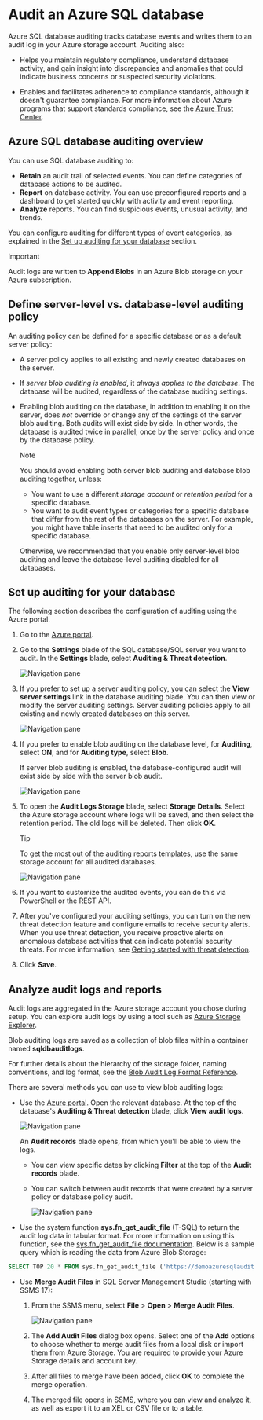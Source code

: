# Audit an Azure SQL database
Azure SQL database auditing tracks database events and writes them to an audit log in your Azure storage account. Auditing also:

* Helps you maintain regulatory compliance, understand database activity, and gain insight into discrepancies and anomalies that could indicate business concerns or suspected security violations.

* Enables and facilitates adherence to compliance standards, although it doesn't guarantee compliance. For more information about Azure programs that support standards compliance, see the [Azure Trust Center](https://azure.microsoft.com/support/trust-center/compliance/).


## <a id="subheading-1"></a>Azure SQL database auditing overview
You can use SQL database auditing to:


* **Retain** an audit trail of selected events. You can define categories of database actions to be audited.
* **Report** on database activity. You can use preconfigured reports and a dashboard to get started quickly with activity and event reporting.
* **Analyze** reports. You can find suspicious events, unusual activity, and trends.

You can configure auditing for different types of event categories, as explained in the [Set up auditing for your database](#subheading-2) section.

> [!IMPORTANT]
> Audit logs are written to **Append Blobs** in an Azure Blob storage on your Azure subscription. 

## <a id="subheading-8"></a>Define server-level vs. database-level auditing policy

An auditing policy can be defined for a specific database or as a default server policy:

* A server policy applies to all existing and newly created databases on the server.

* If *server blob auditing is enabled*, it *always applies to the database*. The database will be audited, regardless of the database auditing settings.

* Enabling blob auditing on the database, in addition to enabling it on the server, does *not* override or change any of the settings of the server blob auditing. Both audits will exist side by side. In other words, the database is audited twice in parallel; once by the server policy and once by the database policy.

   > [!NOTE]
   > You should avoid enabling both server blob auditing and database blob auditing together, unless:
    > * You want to use a different *storage account* or *retention period* for a specific database.
    > * You want to audit event types or categories for a specific database that differ from the rest of the databases on the server. For example, you might have table inserts that need to be audited only for a specific database.
   >
   > Otherwise, we recommended that you enable only server-level blob auditing and leave the database-level auditing disabled for all databases.


## <a id="subheading-2"></a>Set up auditing for your database
The following section describes the configuration of auditing using the Azure portal.

1. Go to the [Azure portal](https://portal.azure.com).
2. Go to the **Settings** blade of the SQL database/SQL server you want to audit. In the **Settings** blade, select **Auditing & Threat detection**.

    <a id="auditing-screenshot"></a>
    ![Navigation pane][1]
3. If you prefer to set up a server auditing policy, you can select the **View server settings** link in the database auditing blade. You can then view or modify the server auditing settings. Server auditing policies  apply to all existing and newly created databases on this server.

    ![Navigation pane][2]
4. If you prefer to enable blob auditing on the database level, for **Auditing**, select **ON**, and for **Auditing type**, select  **Blob**.

    If server blob auditing is enabled, the database-configured audit will exist side by side with the server blob audit.

    ![Navigation pane][3]
5. To open the **Audit Logs Storage** blade, select **Storage Details**. Select the Azure storage account where logs will be saved, and then select the retention period. The old logs will be deleted. Then click **OK**.
   >[!TIP]
   >To get the most out of the auditing reports templates, use the same storage account for all audited databases.

    <a id="storage-screenshot"></a>
    ![Navigation pane][4]
6. If you want to customize the audited events, you can do this via PowerShell or the REST API.
7. After you've configured your auditing settings, you can turn on the new threat detection feature and configure emails to receive security alerts. When you use threat detection, you receive proactive alerts on anomalous database activities that can indicate potential security threats. For more information, see [Getting started with threat detection](sql-database-threat-detection-get-started.md).
8. Click **Save**.





## <a id="subheading-3"></a>Analyze audit logs and reports
Audit logs are aggregated in the Azure storage account you chose during setup. You can explore audit logs by using a tool such as [Azure Storage Explorer](http://storageexplorer.com/).

Blob auditing logs are saved as a collection of blob files within a container named **sqldbauditlogs**.

For further details about the hierarchy of the storage folder, naming conventions, and log format, see the [Blob Audit Log Format Reference](https://go.microsoft.com/fwlink/?linkid=829599).

There are several methods you can use to view blob auditing logs:

* Use the [Azure portal](https://portal.azure.com).  Open the relevant database. At the top of the database's **Auditing & Threat detection** blade, click **View audit logs**.

    ![Navigation pane][7]

    An **Audit records** blade opens, from which you'll be able to view the logs.

    - You can view specific dates by clicking **Filter** at the top of the **Audit records** blade.
    - You can switch between audit records that were created by a server policy or database policy audit.

       ![Navigation pane][8]

* Use the system function **sys.fn_get_audit_file** (T-SQL) to return the audit log data in tabular format. For more information on using this function, see the [sys.fn_get_audit_file documentation](https://docs.microsoft.com/sql/relational-databases/system-functions/sys-fn-get-audit-file-transact-sql). Below is a sample query which is reading the data from Azure Blob Storage:

```sql
SELECT TOP 20 * FROM sys.fn_get_audit_file ('https://demoazuresqlaudit.blob.core.windows.net/sqldbauditlogs/sqlhol-sorin/AdventureWorks/SqlDbAuditing_Audit/2018-03-12/16_52_07_372_0.xel',default,default);
```


* Use **Merge Audit Files** in SQL Server Management Studio (starting with SSMS 17):
    1. From the SSMS menu, select **File** > **Open** > **Merge Audit Files**.

        ![Navigation pane][9]
    2. The **Add Audit Files** dialog box opens. Select one of the **Add** options to
     choose whether to merge audit files from a local disk or import them from Azure Storage. You are required to provide your Azure Storage details and account key.

    3. After all files to merge have been added, click **OK** to complete the merge operation.

    4. The merged file opens in SSMS, where you can view and analyze it, as well as export it to an XEL or CSV file or to a table.

<!--Image references-->
[1]: https://raw.githubusercontent.com/MicrosoftDocs/azure-docs/master/articles/sql-database/media/sql-database-auditing-get-started/1_auditing_get_started_settings.png
[2]: https://raw.githubusercontent.com/MicrosoftDocs/azure-docs/master/articles/sql-database/media/sql-database-auditing-get-started/2_auditing_get_started_server_inherit.png
[3]: https://raw.githubusercontent.com/MicrosoftDocs/azure-docs/master/articles/sql-database/media/sql-database-auditing-get-started/3_auditing_get_started_turn_on.png
[4]: https://raw.githubusercontent.com/MicrosoftDocs/azure-docs/master/articles/sql-database/media/sql-database-auditing-get-started/4_auditing_get_started_storage_details.png
[5]: https://raw.githubusercontent.com/MicrosoftDocs/azure-docs/master/articles/sql-database/media/sql-database-auditing-get-started/5_auditing_get_started_storage_key_regeneration.png
[6]: https://raw.githubusercontent.com/MicrosoftDocs/azure-docs/master/articles/sql-database/media/sql-database-auditing-get-started/6_auditing_get_started_regenerate_key.png
[7]: https://raw.githubusercontent.com/MicrosoftDocs/azure-docs/master/articles/sql-database/media/sql-database-auditing-get-started/7_auditing_get_started_blob_view_audit_logs.png
[8]: https://raw.githubusercontent.com/MicrosoftDocs/azure-docs/master/articles/sql-database/media/sql-database-auditing-get-started/8_auditing_get_started_blob_audit_records.png
[9]: https://raw.githubusercontent.com/MicrosoftDocs/azure-docs/master/articles/sql-database/media/sql-database-auditing-get-started/9_auditing_get_started_ssms_1.png
[10]: https://raw.githubusercontent.com/MicrosoftDocs/azure-docs/master/articles/sql-database/media/sql-database-auditing-get-started/10_auditing_get_started_ssms_2.png